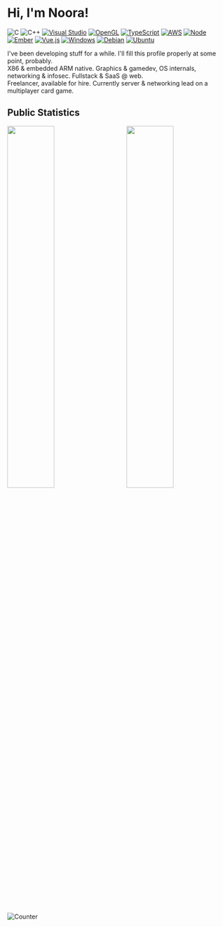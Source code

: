 # Hi, I'm Noora!

![C](https://img.shields.io/badge/C-%23000.svg?style=flat&logo=c&logoColor=00599C)
![C++](https://img.shields.io/badge/C%2B%2B-%23000.svg?style=flat&logo=c%2B%2B&logoColor=00599C)
[![Visual Studio](https://img.shields.io/badge/Visual%20Studio-000.svg?style=flat&logo=visual-studio&logoColor=5C2D91)](https://visualstudio.microsoft.com)
[![OpenGL](https://img.shields.io/badge/OpenGL-%23000.svg?style=flat&logo=opengl)](https://www.opengl.org)
[![TypeScript](https://img.shields.io/badge/-TypeScript-000?style=flat&logo=typescript)](https://www.typescriptlang.org)
[![AWS](https://img.shields.io/badge/-AWS-000?&logoColor=F90&logo=Amazon-AWS)](https://aws.amazon.com)
[![Node](https://img.shields.io/badge/Node-000?style=flat&logo=node.js&logoColor=6DA55F)](https://nodejs.org)
[![Ember](https://img.shields.io/badge/Ember-000?style=flat&logo=ember.js&logoColor=#D04A37)](https://emberjs.com)
[![Vue.js](https://img.shields.io/badge/Vue-000.svg?style=flat&logo=vuedotjs&logoColor=%234FC08D)](https://vuejs.org)
[![Windows](https://img.shields.io/badge/Windows-000?style=flat&logo=windows&logoColor=0078D6)](https://insider.windows.com)
[![Debian](https://img.shields.io/badge/Debian-000?style=flat&logo=debian&logoColor=D70A53)](https://www.debian.org)
[![Ubuntu](https://img.shields.io/badge/Ubuntu-000?style=flat&logo=ubuntu&logoColor=E95420)](https://ubuntu.com)

I've been developing stuff for a while. I'll fill this profile properly at some point, probably.  
X86 & embedded ARM native. Graphics & gamedev, OS internals, networking & infosec. Fullstack & SaaS @ web.  
Freelancer, available for hire. Currently server & networking lead on a multiplayer card game.

## Public Statistics

<img src="https://github-readme-stats.vercel.app/api?username=noorus&show_icons=true&count_private=true&include_all_commits=true&theme=radical&hide_border=true&title_color=f33986&text_color=f33986" align="left" width="46%">
<img src="http://github-readme-streak-stats.herokuapp.com?user=noorus&theme=radical&hide_border=true&date_format=M%20j%5B%2C%20Y%5D" align="right" width="46%">
<br><br><br><br><br><br><br>

##

![Counter](https://komarev.com/ghpvc/?username=noorus&style=flat-square&color=f33986&label=Visitors++)

<!--
**noorus/noorus** is a ✨ _special_ ✨ repository because its `README.md` (this file) appears on your GitHub profile.

Here are some ideas to get you started:

- 🔭 I’m currently working on ...
- 🌱 I’m currently learning ...
- 👯 I’m looking to collaborate on ...
- 🤔 I’m looking for help with ...
- 💬 Ask me about ...
- 📫 How to reach me: ...
- 😄 Pronouns: ...
- ⚡ Fun fact: ...
-->
